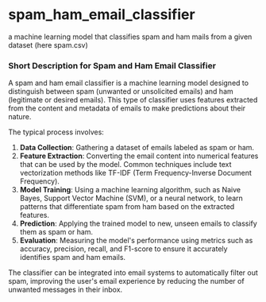 # spam_ham_email_classifier
a machine learning model that classifies spam and ham mails from a given dataset (here spam.csv)
### Short Description for Spam and Ham Email Classifier

A spam and ham email classifier is a machine learning model designed to distinguish between spam (unwanted or unsolicited emails) and ham (legitimate or desired emails). This type of classifier uses features extracted from the content and metadata of emails to make predictions about their nature. 

The typical process involves:

1. **Data Collection**: Gathering a dataset of emails labeled as spam or ham.
2. **Feature Extraction**: Converting the email content into numerical features that can be used by the model. Common techniques include text vectorization methods like TF-IDF (Term Frequency-Inverse Document Frequency).
3. **Model Training**: Using a machine learning algorithm, such as Naive Bayes, Support Vector Machine (SVM), or a neural network, to learn patterns that differentiate spam from ham based on the extracted features.
4. **Prediction**: Applying the trained model to new, unseen emails to classify them as spam or ham.
5. **Evaluation**: Measuring the model's performance using metrics such as accuracy, precision, recall, and F1-score to ensure it accurately identifies spam and ham emails.

The classifier can be integrated into email systems to automatically filter out spam, improving the user's email experience by reducing the number of unwanted messages in their inbox.
